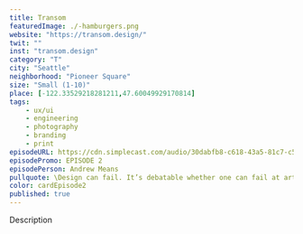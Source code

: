 ```yaml
---
title: Transom
featuredImage: ./-hamburgers.png
website: "https://transom.design/"
twit: ""
inst: "transom.design"
category: "T"
city: "Seattle"
neighborhood: "Pioneer Square"
size: "Small (1-10)"
place: [-122.33529218281211,47.60049929170814]
tags:
    - ux/ui
    - engineering
    - photography
    - branding
    - print
episodeURL: https://cdn.simplecast.com/audio/30dabfb8-c618-43a5-81c7-c5c83750983a/episodes/1c1d24a9-1967-4e16-ae31-77bd11d5f011/audio/7bf20139-4db8-4732-81e4-e1e92b5a273c/default_tc.mp3
episodePromo: EPISODE 2
episodePerson: Andrew Means
pullquote: \Design can fail. It’s debatable whether one can fail at art.\
color: cardEpisode2
published: true
---
```


Description
